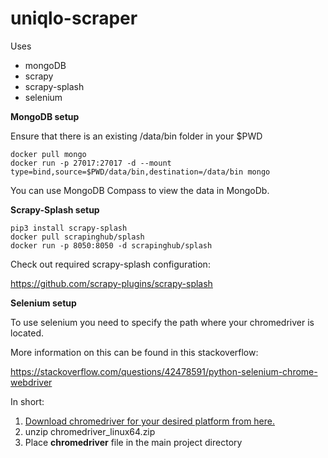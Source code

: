 # uniqlo-scraper

Uses
* mongoDB
* scrapy
* scrapy-splash
* selenium

**MongoDB setup**

Ensure that there is an existing /data/bin folder in your $PWD
```
docker pull mongo
docker run -p 27017:27017 -d --mount type=bind,source=$PWD/data/bin,destination=/data/bin mongo
```
You can use MongoDB Compass to view the data in MongoDb.

**Scrapy-Splash setup**

```buildoutcfg
pip3 install scrapy-splash
docker pull scrapinghub/splash
docker run -p 8050:8050 -d scrapinghub/splash
```

Check out required scrapy-splash configuration: 

https://github.com/scrapy-plugins/scrapy-splash 

**Selenium setup**

To use selenium you need to specify the path where
your chromedriver is located.

More information on this can be found in this stackoverflow:

https://stackoverflow.com/questions/42478591/python-selenium-chrome-webdriver

In short:

1. [Download chromedriver for your desired platform from here.](https://sites.google.com/a/chromium.org/chromedriver/downloads)
2. unzip chromedriver_linux64.zip
3. Place **chromedriver** file in the main project directory